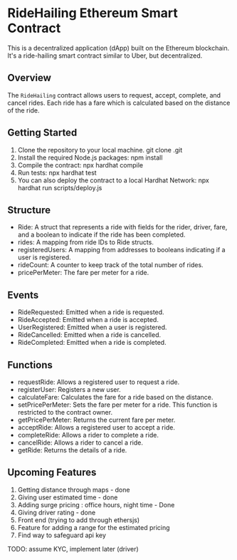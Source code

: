 # RideHailing Ethereum Smart Contract

This is a decentralized application (dApp) built on the Ethereum blockchain. It's a ride-hailing smart contract similar to Uber, but decentralized.

## Overview

The `RideHailing` contract allows users to request, accept, complete, and cancel rides. Each ride has a fare which is calculated based on the distance of the ride.

## Getting Started

1. Clone the repository to your local machine.
    git clone .git
2. Install the required Node.js packages:
    npm install
3. Compile the contract:
    npx hardhat compile
4. Run tests:
    npx hardhat test
5. You can also deploy the contract to a local Hardhat Network:
    npx hardhat run scripts/deploy.js


## Structure

- Ride: A struct that represents a ride with fields for the rider, driver, fare, and a boolean to indicate if the ride has been completed.
- rides: A mapping from ride IDs to Ride structs.
- registeredUsers: A mapping from addresses to booleans indicating if a user is registered.
- rideCount: A counter to keep track of the total number of rides.
- pricePerMeter: The fare per meter for a ride.

## Events

- RideRequested: Emitted when a ride is requested.
- RideAccepted: Emitted when a ride is accepted.
- UserRegistered: Emitted when a user is registered.
- RideCancelled: Emitted when a ride is cancelled.
- RideCompleted: Emitted when a ride is completed.

## Functions

- requestRide: Allows a registered user to request a ride.
- registerUser: Registers a new user.
- calculateFare: Calculates the fare for a ride based on the distance.
- setPricePerMeter: Sets the fare per meter for a ride. This function is restricted to the contract owner.
- getPricePerMeter: Returns the current fare per meter.
- acceptRide: Allows a registered user to accept a ride.
- completeRide: Allows a rider to complete a ride.
- cancelRide: Allows a rider to cancel a ride.
- getRide: Returns the details of a ride.


## Upcoming Features

1. Getting distance through maps - done
2. Giving user estimated time - done
3. Adding surge pricing : office hours, night time - Done
4. Giving driver rating - done
5. Front end (trying to add through ethersjs)
6. Feature for adding a range for the estimated pricing
7. Find way to safeguard api key

TODO: assume KYC, implement later (driver)
